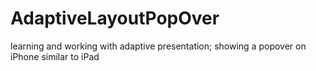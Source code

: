 # AdaptiveLayoutPopOver
learning and working with adaptive presentation; showing a popover on iPhone similar to iPad

